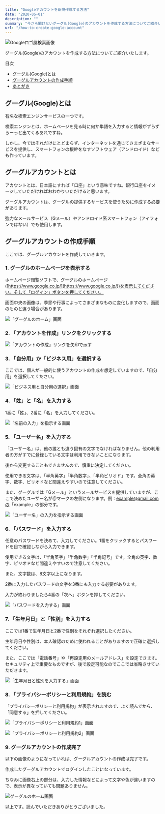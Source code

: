 ```yaml
---
title: "Googleアカウントを新規作成する方法"
date: "2020-06-01"
description: ""
summary: "今さら聞けないグーグル(Google)のアカウントを作成する方法についてご紹介いたします。"
url: "/how-to-create-google-account"
---
```


![Googleロゴ風検索画像](about_google.png)

グーグル(Google)のアカウントを作成する方法についてご紹介いたします。

目次
 - [グーグル(Google)とは](#グーグル(Google)とは)
 - [グーグルアカウントの作成手順](#グーグルアカウントの作成手順)
 - [あとがき](#あとがき)

## グーグル(Google)とは
有名な検索エンジンサービスの一つです。

検索エンジンとは、ホームページを見る時に何か単語を入力すると情報がずらずらーっと出てくるあれですね。

しかし、今ではそれだけにとどまらず、インターネットを通じてさまざまなサービスを提供し、スマートフォンの根幹をなすソフトウェア（アンドロイド）なども作っています。

## グーグルアカウントとは
アカウントとは、日本語にすれば「口座」という意味ですね。銀行口座をイメージしていただければおわかりいただけると思います。

グーグルアカウントは、グーグルの提供するサービスを使うために作成する必要があります。

強力なメールサービス（Gメール）やアンドロイド系スマートフォン（アイフォンではない）でも使用します。

## グーグルアカウントの作成手順

ここでは、グーグルアカウントを作成していきます。

### 1. グーグルのホームページを表示する

ホームページ閲覧ソフトで、グーグルのホームページ([https://www.google.co.jp/](https://www.google.co.jp/))を表示してください。そして「ログイン」ボタンを押してください。

画面中央の画像は、季節や行事によってさまざまなものに変化しますので、画面のものと違う場合があります。

![「グーグルのホーム」画面](2020-05-06-screenshot-00001.png)

### 2. 「アカウントを作成」リンクをクリックする

![「アカウントの作成」リンクを矢印で示す](2020-05-06-screenshot-00011.png)

### 3. 「自分用」か「ビジネス用」を選択する

ここでは、個人が一般的に使うアカウントの作成を想定していますので、「自分用」を選択してください。

![「ビジネス用と自分用の選択」画面](2020-05-06-screenshot-00012.png)

### 4. 「姓」と「名」を入力する

1番に「姓」、2番に「名」を入力してください。

![「名前の入力」を指示する画面](2020-05-06-screenshot-00013.png)

### 5. 「ユーザー名」を入力する

「ユーザー名」は、他の誰とも違う固有の文字でなければなりません。他の利用者の方がすでに登録している文字は利用できないことになります。

後から変更することもできませんので、慎重に決定してください。

使用できる文字は、「半角英字」「半角数字」、「半角ピリオド」です。全角の英字、数字、ピリオドなど間違えやすいので注意してください。

また、グーグルでは「Gメール」というメールサービスを提供していますが、ここで決めたユーザー名が＠マークの左側になります。例：example@gmail.comの「example」の部分です。

![「ユーザー名」の入力を指示する画面](2020-05-06-screenshot-00014.png)

### 6. 「パスワード」を入力する

任意のパスワードを決めて、入力してください。1番をクリックするとパスワードを目で確認しながら入力できます。

使用できる文字は、「半角英字」「半角数字」「半角記号」です。全角の英字、数字、ピリオドなど間違えやすいので注意してください。

また、文字数は、8文字以上になります。

2番に入力したパスワードの文字を3番にも入力する必要があります。

入力が終わりましたら4番の「次へ」ボタンを押してください。

![「パスワードを入力する」画面](2020-05-06-screenshot-00015.png)

### 7. 「生年月日」と「性別」を入力する

ここでは1番で生年月日と2番で性別をそれぞれ選択したください。

生年月日や性別は、本人確認のために使われることがありますので正確に選択してください。

また、ここでは「電話番号」や「再設定用のメールアドレス」を設定できます。セキュリティ上で重要なものですが、後で設定可能なのでここでは省略させていただきます。

![「生年月日と性別を入力する」画面](2020-05-06-screenshot-00016.png)

### 8. 「プライバシーポリシーと利用規約」を読む

「プライバシーポリシーと利用規約」が表示されますので、よく読んでから、「同意する」を押してください。

![「プライバシーポリシーと利用規約1」画面](2020-05-06-screenshot-00017.png)

![「プライバシーポリシーと利用規約2」画面](2020-05-06-screenshot-00018.png)

### 9. グーグルアカウントの作成完了

以下の画像のようになっていれば、グーグルアカウントの作成は完了です。

作成したグーグルアカウントでログインしたことになっています。

ちなみに画像右上の部分は、入力した情報などによって文字や色が違いますので、表示が異なっていても問題ありません。

![グーグルのホーム画面](2020-05-06-screenshot-00019.png)

以上です。読んでいただきありがとうございました。

